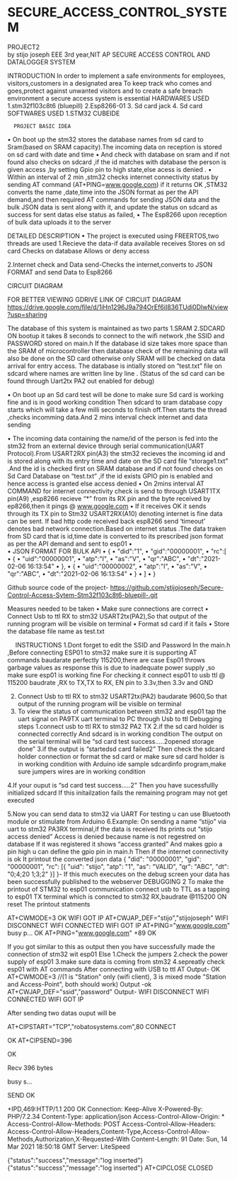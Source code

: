 # SECURE_ACCESS_CONTROL_SYSTEM
PROJECT2                                                
                                                                                                                                         by   stijo joseph 
                                                                 EEE 3rd year,NIT AP
SECURE ACCESS CONTROL AND DATALOGGER   SYSTEM


INTRODUCTION
In order to implement a safe environments for employees, visitors,customers  in a designated area
To keep track who comes and goes,protect against unwanted visitors and to create a safe breach environment a secure access system is essential
HARDWARES USED
1.stm32f103c8t6 (bluepill)
2.Esp8266-01
3. Sd card jack
4. Sd card
SOFTWARES USED
1.STM32 CUBEIDE               

      PROJECT BASIC IDEA
•	On boot up the stm32 stores the database names from sd card to Sram(based on SRAM capacity).The incoming data on reception is stored on sd card with date and time
•	And check with database on sram and if not found also checks on sdcard  ,if the id matches with database the person is given access ,by setting Gpio pin to high state,else acess is denied .
•	Within an interval of 2 min ,stm32 checks internet connectivity status by sending AT command
(AT+PING=www.google.com)
if it returns OK ,STM32 converts the name ,date,time into the JSON format as per the API demand,and then required AT commands for sending JSON data and the bulk JSON data is sent along with it, and update the status on sdcard as success for sent datas else status as failed,
•	The Esp8266 upon reception of bulk data uploads it to the server 







DETAILED DESCRIPTION
•	The project is executed using FREERTOS,two threads are used
1.Recieve the data-if data available receives
                                   Stores on sd card
                                  Checks on database
                                 Allows or deny access  

2.Internet check and Data send-Checks the internet,converts to JSON FORMAT and send Data to Esp8266
                                                   



                                                




CIRCUIT DIAGRAM 




FOR BETTER VIEWING GDRIVE LINK OF CIRCUIT DIAGRAM
https://drive.google.com/file/d/1iHn1296J9a794OrEf6iI836TUdi0DIwN/view?usp=sharing


The database of this system is maintained as two parts
1.SRAM
2.SDCARD
ON bootup  it takes 8 seconds to connect to the wifi network ,the SSID and PASSWORD stored on main.h 
If the database id size takes more space than the SRAM of microcontroller then database check of the remaining data will also be done on the SD card otherwise only SRAM will be checked on data arrival for entry access.
The database is intially  stored on “test.txt” file on sdcard where names are written line by line .
(Status of the sd card can be found through Uart2tx  PA2 out enabled for debug)
 
•	On boot up an Sd card test will be done to make sure  Sd card is working fine and is in good working condition Then sdcard to sram database copy starts which will take a few milli seconds to finish off.Then starts the thread ,checks incomming data.And 2 mins interval check internet and data sending


•	The incoming data containing the name/id of the person is fed into the stm32 from an external device through serial communication(UART Protocol).From USART2RX pin(A3) the stm32 recieves the incoming id and is stored along with its entry time and date on the SD card file “storage1.txt” .And the id is checked first on SRAM database and if not found checks on Sd Card Database on “test.txt” ,if the id exists GPIO pin is enabled and hence access is granted else access denied
•	On 2mins interval AT COMMAND  for internet connectivity  check is send to through USART1TX pin(A9) ,esp8266 recieve “*” from its RX pin  and the byte received by ep8266,then it pings @ www.google.com
•	If it receives OK it sends through its TX pin  to Stm32 USART2RX(A10) denoting internet is fine data can be sent. If bad http code received back esp8266 send ‘timeout’ denotes bad network connection.Based on internet status .The data traken from SD card that is id,time date is converted to its prescribed json format as per the API demand and sent to esp01 
•	
•	JSON FORMAT FOR BULK API
•	{
•	"did":"1",
•	"gid":"00000001",
•	"rc":[
•	    	{
•			"uid":"00000001",
•			"atp":"I",
•			"as":"V",
•			"qr":"ABC",
•			"dt":"2021-02-06 16:13:54"
•		},
•		{
•			"uid":"00000002",
•			"atp":"I",
•			"as":"V",
•			"qr":"ABC",
•			"dt":"2021-02-06 16:13:54"
•		}
•	     ]
•	}

Github source code of the project- https://github.com/stijojoseph/Secure-Control-Access-Sytem-Stm32f103c8t6-bluepill-.git

Measures needed to be taken
•	Make sure connections are correct
•	Connect Usb to ttl RX to  stm32  USART2tx(PA2),So that output of the running  program will be  visible on terminal 
•	Format sd card if it fails
•	Store the database file name as test.txt
 
 
       INSTRUCTIONS
1.Dont forget to edit the SSID and Password
In the main.h ,Before connecting ESP01 to stm32 make sure it is supporting AT commands baudarate perfectly 115200,there are case Esp01 throws garbage values as response this is due to inadequate power supply ,so make sure esp01 is working fine 
For checking it connect esp01 to usb ttl @ 115200 baudrate ,RX to TX,TX to RX,
EN pin to 3.3v,then 3.3v and GND

2. Connect Usb to ttl RX to  stm32  USART2tx(PA2) baudarate 9600,So that output of the running  program will be  visible on terminal 
3. To view the status of communication between stm32 and esp01 tap the uart signal on PA9TX uart terminal to PC through Usb to ttl
Debugging steps
1.connect usb to ttl RX to stm32 PA2 TX
2.if the sd card holder is connected correctly 
And sdcard is in working condition
The output on the serial terminal will be
“sd card test success.....2opened storage done”
3.if the output is “startedsd card failed2”
Then check the sdcard holder connection or format the sd card or make sure sd card holder is in working condition with Arduino ide sample sdcardinfo program,make sure jumpers wires are in working condition


4.If your ouput is “sd card test success.....2”
Then you have sucessfullly initialized sdcard
If this initailzation fails the remaining program may not get executed

5.Now you can send data to stm32 via UART
For testing u can use Bluetooth module or stimulate from Arduino
6.Example:
On sending a name “stijo” via uart to stm32 PA3RX terminal,if the data is received
Its prints out 
“stijo access denied”
Access is denied because name is not regestred on database
If it was  registered it shows
“access granted”
And makes gpio a pin high u can define the gpio pin in main.h
Then if the internet connectivity is ok
It printout the converted json data
{
                                                        "did":  "00000001",
                                                                               "gid":   "00000001",
                        "rc":   [{
                                                        "uid":  "stijo",
                                                                               "atp":   "1",
                                "as":   "VALID",
                                                                        "qr":  "ABC",
                        "dt":   "0;4;20 1;3;2"
                                                        }]
                                                          }-
If this much executes on the debug screen your data has been successfully published to the webserver
DEBUGGING 2
To make the printout of STM32 to esp01 communication connect usb to TTL as a tapping to esp01 TX terminal which is conncted to stm32 RX,baudrate @115200
ON reset
The printout statments
 








AT+CWMODE=3
OK
WIFI GOT IP
AT+CWJAP_DEF="stijo","stijojoseph"
WIFI DISCONNECT
WIFI CONNECTED
WIFI GOT IP
AT+PING="www.google.com"
busy p...
OK
AT+PING="www.google.com"
+89
OK

If you got similar to this as output then you have successfully made the connection of stm32 wit esp01
Else
1.Check the jumpers
2.check the power supply of esp01
3.make sure data is coming from stm32
4.sepreatly check esp01 with AT commands
After connecting with USB to ttl
AT
Output- OK
AT+CWMODE=3 //(1 is "Station" only (wifi client), 3 is mixed mode "Station and Access-Point", both should work)
Output -ok
AT+CWJAP_DEF="ssid","password"
Output- 
WIFI DISCONNECT
WIFI CONNECTED
WIFI GOT IP




After sending two datas ouput will be

AT+CIPSTART="TCP","robatosystems.com",80
CONNECT

OK
AT+CIPSEND=396

OK
>
Recv 396 bytes


busy s...

SEND OK

+IPD,469:HTTP/1.1 200 OK
Connection: Keep-Alive
X-Powered-By: PHP/7.2.34
Content-Type: application/json
Access-Control-Allow-Origin: *
Access-Control-Allow-Methods: POST
Access-Control-Allow-Headers: Access-Control-Allow-Headers,Content-Type,Access-Control-Allow-Methods,Authorization,X-Requested-With
Content-Length: 91
Date: Sun, 14 Mar 2021 18:50:18 GMT
Server: LiteSpeed

{"status":"success","message":"log inserted"}{"status":"success","message":"log inserted"} AT+CIPCLOSE
CLOSED
 
